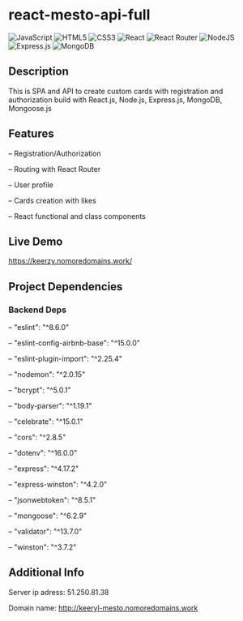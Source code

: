 # react-mesto-api-full
![JavaScript](https://img.shields.io/badge/javascript-%23323330.svg?style=for-the-badge&logo=javascript&logoColor=%23F7DF1E)
![HTML5](https://img.shields.io/badge/html5-%23E34F26.svg?style=for-the-badge&logo=html5&logoColor=white)
![CSS3](https://img.shields.io/badge/css3-%231572B6.svg?style=for-the-badge&logo=css3&logoColor=white)
![React](https://img.shields.io/badge/react-%2320232a.svg?style=for-the-badge&logo=react&logoColor=%2361DAFB)
![React Router](https://img.shields.io/badge/React_Router-CA4245?style=for-the-badge&logo=react-router&logoColor=white)
![NodeJS](https://img.shields.io/badge/node.js-6DA55F?style=for-the-badge&logo=node.js&logoColor=white)
![Express.js](https://img.shields.io/badge/express.js-%23404d59.svg?style=for-the-badge&logo=express&logoColor=%2361DAFB)
![MongoDB](https://img.shields.io/badge/MongoDB-%234ea94b.svg?style=for-the-badge&logo=mongodb&logoColor=white)

## Description

This is SPA and API to create custom cards with registration and authorization build with React.js, Node.js, Express.js, MongoDB, Mongoose.js

## Features

– Registration/Authorization 

– Routing with React Router

– User profile

– Cards creation with likes

– React functional and class components


## Live Demo

https://keerzy.nomoredomains.work/


## Project Dependencies

### Backend Deps

– "eslint": "^8.6.0"

– "eslint-config-airbnb-base": "^15.0.0"

– "eslint-plugin-import": "^2.25.4"

– "nodemon": "^2.0.15"

– "bcrypt": "^5.0.1"

– "body-parser": "^1.19.1"

– "celebrate": "^15.0.1"

– "cors": "^2.8.5"

– "dotenv": "^16.0.0"

– "express": "^4.17.2"

– "express-winston": "^4.2.0"

– "jsonwebtoken": "^8.5.1"

– "mongoose": "^6.2.9"

– "validator": "^13.7.0"

– "winston": "^3.7.2"
  
  

## Additional Info

Server ip adress: 51.250.81.38

Domain name: http://keeryl-mesto.nomoredomains.work



